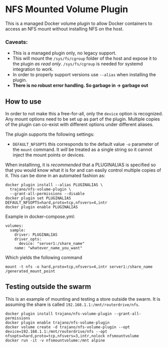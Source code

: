 NFS Mounted Volume Plugin
=========================

This is a managed Docker volume plugin to allow Docker containers to access an NFS mount without installing NFS on the host.

### Caveats:

- This is a managed plugin only, no legacy support.
- This will mount the `/sys/fs/cgroup` folder of the host and expose it to the plugin *as read only*.  `/sys/fs/cgroup` is needed for systemd integration to work.
- In order to properly support versions use `--alias` when installing the plugin.
- **There is no robust error handling.  So garbage in -> garbage out**

## How to use

In order to not make this a free-for-all, only the `device` option is recognized.  Any mount options need to be set up as part of the plugin.  Multiple copies of the plugin can co-exist with different options under different aliases.

The plugin supports the following settings:

* `DEFAULT_NFSOPTS` this corresponds to the default value `-o` parameter of the `mount` command.  It *will* be treated as a single string so it cannot inject the mount points or devices.

When installinng, it is *recommended* that a PLUGINALIAS is specified so that you would know what it is for and can easily control multiple copies of it.  This can be done in an automated fashion as:

    docker plugin install --alias PLUGINALIAS \
      trajano/nfs-volume-plugin \
      --grant-all-permissions --disable
    docker plugin set PLUGINALIAS DEFAULT_NFSOPTS=hard,proto=tcp,nfsvers=4,intr
    docker plugin enable PLUGINALIAS

Example in docker-compose.yml:

    volumes:
      sample:
        driver: PLUGINALIAS
        driver_opts:
          device: "server1:/share_name"
        name: "whatever_name_you_want"

Which yields the following command

    mount -t nfs -o hard,proto=tcp,nfsvers=4,intr server1:/share_name /generated_mount_point

## Testing outside the swarm

This is an example of mounting and testing a store outside the swarm.  It is assuming the share is called `192.168.1.1:/mnt/routerdrive/nfs`.

    docker plugin install trajano/nfs-volume-plugin --grant-all-permissions
    docker plugin enable trajano/nfs-volume-plugin
    docker volume create -d trajano/nfs-volume-plugin --opt device=192.168.1.1:/mnt/routerdrive/nfs --opt nfsopts=hard,proto=tcp,nfsvers=3,intr,nolock nfsmountvolume
    docker run -it -v nfsmountvolume:/mnt alpine
